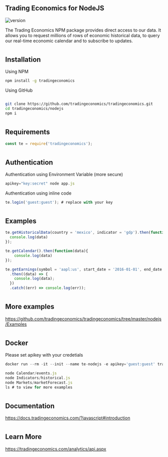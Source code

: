 ## Trading Economics for NodeJS

![version](https://img.shields.io/badge/version-2.2.1-green.svg)

The Trading Economics NPM package provides direct access to our data. It allows you to request millions of rows of economic historical data, to query our real-time economic calendar and to subscribe to updates. 


#

## Installation

Using NPM

```bash
npm install -g tradingeconomics
```

Using GitHub

```bash

git clone https://github.com/tradingeconomics/tradingeconomics.git
cd tradingeconomics/nodejs
npm i
```

#

## Requirements

```javascript
const te = require('tradingeconomics');
```

#

## Authentication

Authentication using Environment Variable (more secure)

```javascript
apikey="key:secret" node app.js
```

Authentication using inline code

```javascript
te.login('guest:guest'); # replace with your key
```

#

## Examples

```javascript
te.getHistoricalData(country = 'mexico', indicator = 'gdp').then(function(data){
  console.log(data)       
});
```

```javascript
te.getCalendar().then(function(data){
    console.log(data)       
});
```

```javascript
te.getEarnings(symbol = 'aapl:us', start_date = '2016-01-01', end_date = '2017-12-31')
  .then((data) => {
    console.log(data);
  })
  .catch((err) => console.log(err));
```

#

## More examples

https://github.com/tradingeconomics/tradingeconomics/tree/master/nodejs/Examples

#

## Docker

Please set apikey with your credetials

```javascript
docker run --rm -it --init --name te-nodejs -e apikey='guest:guest' tradingeconomics/nodejs:latest sh
```

```javascript
node Calendar/events.js
node Indicators/historical.js
node Markets/marketForecast.js
ls # to view for more examples
```
#

## Documentation
https://docs.tradingeconomics.com/?javascript#introduction

#

## Learn More

https://tradingeconomics.com/analytics/api.aspx



